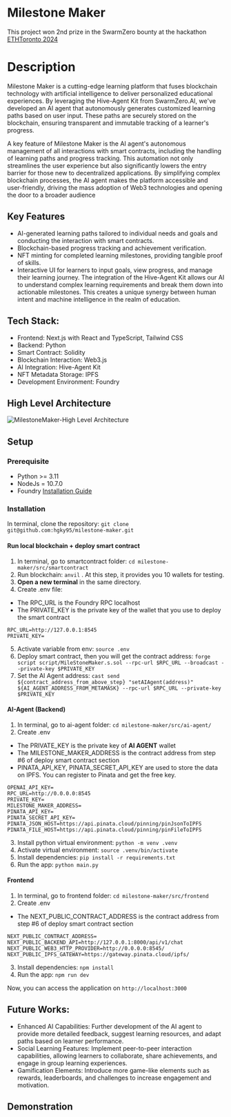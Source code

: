 # Milestone Maker
This project won 2nd prize in the SwarmZero bounty at the hackathon [ETHToronto 2024](https://www.ethtoronto.ca/winners)

# Description
Milestone Maker is a cutting-edge learning platform that fuses blockchain technology with artificial intelligence to deliver personalized educational experiences. By leveraging the Hive-Agent Kit from SwarmZero.AI, we've developed an AI agent that autonomously generates customized learning paths based on user input. These paths are securely stored on the blockchain, ensuring transparent and immutable tracking of a learner's progress.

A key feature of Milestone Maker is the AI agent's autonomous management of all interactions with smart contracts, including the handling of learning paths and progress tracking. This automation not only streamlines the user experience but also significantly lowers the entry barrier for those new to decentralized applications. By simplifying complex blockchain processes, the AI agent makes the platform accessible and user-friendly, driving the mass adoption of Web3 technologies and opening the door to a broader audience

## Key Features
- AI-generated learning paths tailored to individual needs and goals and conducting the interaction with smart contracts.
- Blockchain-based progress tracking and achievement verification.
- NFT minting for completed learning milestones, providing tangible proof of skills.
- Interactive UI for learners to input goals, view progress, and manage their learning journey.
The integration of the Hive-Agent Kit allows our AI to understand complex learning requirements and break them down into actionable milestones. This creates a unique synergy between human intent and machine intelligence in the realm of education.

## Tech Stack:
- Frontend: Next.js with React and TypeScript, Tailwind CSS
- Backend: Python
- Smart Contract: Solidity
- Blockchain Interaction: Web3.js
- AI Integration: Hive-Agent Kit
- NFT Metadata Storage: IPFS
- Development Environment: Foundry
## High Level Architecture
![MilestoneMaker-High Level Architecture](https://github.com/user-attachments/assets/fa407d31-65bb-42f8-83ca-7f2076a7f656)

## Setup
### Prerequisite
- Python >= 3.11
- NodeJs = 10.7.0
- Foundry [Installation Guide](https://book.getfoundry.sh/getting-started/installation) 
### Installation
In terminal, clone the repository: `git clone git@github.com:hgky95/milestone-maker.git`

#### Run local blockchain + deploy smart contract
1. In terminal, go to smartcontract folder: `cd milestone-maker/src/smartcontract`
2. Run blockchain: `anvil` . At this step, it provides you 10 wallets for testing.
3. **Open a new terminal** in the same directory.
4. Create .env file:
- The RPC_URL is the Foundry RPC localhost
- The PRIVATE_KEY is the private key of the wallet that you use to deploy the smart contract
```
RPC_URL=http://127.0.0.1:8545
PRIVATE_KEY=
```
5. Activate variable from env: `source .env`
6. Deploy smart contract, then you will get the contract address: `forge script script/MileStoneMaker.s.sol --rpc-url $RPC_URL --broadcast --private-key $PRIVATE_KEY`
7. Set the AI Agent address: `cast send ${contract_address_from_above_step} "setAIAgent(address)" ${AI_AGENT_ADDRESS_FROM_METAMASK} --rpc-url $RPC_URL --private-key $PRIVATE_KEY`

#### AI-Agent (Backend)
1. In terminal, go to ai-agent folder: `cd milestone-maker/src/ai-agent/`
2. Create .env
- The PRIVATE_KEY is the private key of **AI AGENT** wallet
- The MILESTONE_MAKER_ADDRESS is the contract address from step #6 of deploy smart contract section
- PINATA_API_KEY, PINATA_SECRET_API_KEY are used to store the data on IPFS. You can register to Pinata and get the free key.
```
OPENAI_API_KEY=
RPC_URL=http://0.0.0.0:8545
PRIVATE_KEY=
MILESTONE_MAKER_ADDRESS=
PINATA_API_KEY=
PINATA_SECRET_API_KEY=
PINATA_JSON_HOST=https://api.pinata.cloud/pinning/pinJsonToIPFS
PINATA_FILE_HOST=https://api.pinata.cloud/pinning/pinFileToIPFS
```
3. Install python virtual environment: `python -m venv .venv`
4. Activate virtual environment: `source .venv/bin/activate`
5. Install dependencies: `pip install -r requirements.txt`
6. Run the app: `python main.py`

#### Frontend
1. In terminal, go to frontend folder: `cd milestone-maker/src/frontend`
2. Create .env
- The NEXT_PUBLIC_CONTRACT_ADDRESS is the contract address from step #6 of deploy smart contract section
```
NEXT_PUBLIC_CONTRACT_ADDRESS=
NEXT_PUBLIC_BACKEND_API=http://127.0.0.1:8000/api/v1/chat
NEXT_PUBLIC_WEB3_HTTP_PROVIDER=http://0.0.0.0:8545/
NEXT_PUBLIC_IPFS_GATEWAY=https://gateway.pinata.cloud/ipfs/
```
3. Install dependencies: `npm install`
4. Run the app: `npm run dev`

Now, you can access the application on `http://localhost:3000`

## Future Works:
- Enhanced AI Capabilities: Further development of the AI agent to provide more detailed feedback, suggest learning resources, and adapt paths based on learner performance.
- Social Learning Features: Implement peer-to-peer interaction capabilities, allowing learners to collaborate, share achievements, and engage in group learning experiences.
- Gamification Elements: Introduce more game-like elements such as rewards, leaderboards, and challenges to increase engagement and motivation.

## Demonstration


